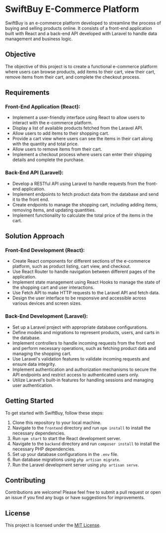 # SwiftBuy E-Commerce Platform

SwiftBuy is an e-commerce platform developed to streamline the process of buying and selling products online. It consists of a front-end application built with React and a back-end API developed with Laravel to handle data management and business logic.

## Objective

The objective of this project is to create a functional e-commerce platform where users can browse products, add items to their cart, view their cart, remove items from their cart, and complete the checkout process.

## Requirements

### Front-End Application (React):

- Implement a user-friendly interface using React to allow users to interact with the e-commerce platform.
- Display a list of available products fetched from the Laravel API.
- Allow users to add items to their shopping cart.
- Provide a cart view where users can see the items in their cart along with the quantity and total price.
- Allow users to remove items from their cart.
- Implement a checkout process where users can enter their shipping details and complete the purchase.

### Back-End API (Laravel):

- Develop a RESTful API using Laravel to handle requests from the front-end application.
- Implement endpoints to fetch product data from the database and send it to the front end.
- Create endpoints to manage the shopping cart, including adding items, removing items, and updating quantities.
- Implement functionality to calculate the total price of the items in the cart.

## Solution Approach

### Front-End Development (React):

- Create React components for different sections of the e-commerce platform, such as product listing, cart view, and checkout.
- Use React Router to handle navigation between different pages of the application.
- Implement state management using React Hooks to manage the state of the shopping cart and user interactions.
- Use Fetch API to make HTTP requests to the Laravel API and fetch data.
- Design the user interface to be responsive and accessible across various devices and screen sizes.

### Back-End Development (Laravel):

- Set up a Laravel project with appropriate database configurations.
- Define models and migrations to represent products, users, and carts in the database.
- Implement controllers to handle incoming requests from the front end and perform necessary operations, such as fetching product data and managing the shopping cart.
- Use Laravel's validation features to validate incoming requests and ensure data integrity.
- Implement authentication and authorization mechanisms to secure the API endpoints and restrict access to authenticated users only.
- Utilize Laravel's built-in features for handling sessions and managing user authentication.

## Getting Started

To get started with SwiftBuy, follow these steps:

1. Clone this repository to your local machine.
2. Navigate to the `frontend` directory and run `npm install` to install the necessary dependencies.
3. Run `npm start` to start the React development server.
4. Navigate to the `backend` directory and run `composer install` to install the necessary PHP dependencies.
5. Set up your database configurations in the `.env` file.
6. Run database migrations using `php artisan migrate`.
7. Run the Laravel development server using `php artisan serve`.

## Contributing

Contributions are welcome! Please feel free to submit a pull request or open an issue if you find any bugs or have suggestions for improvements.

## License

This project is licensed under the [MIT License](LICENSE).
